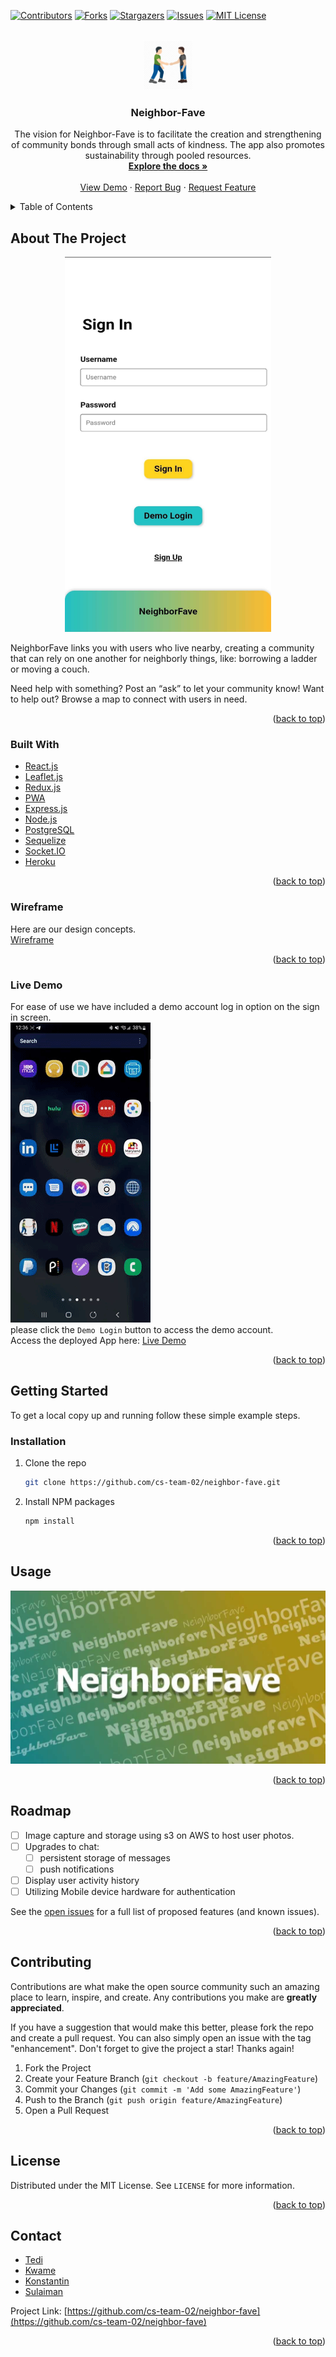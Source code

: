 <div id="top"></div>
<!--
*** Thanks for checking out the Best-README-Template. If you have a suggestion
*** that would make this better, please fork the repo and create a pull request
*** or simply open an issue with the tag "enhancement".
*** Don't forget to give the project a star!
*** Thanks again! Now go create something AMAZING! :D
-->



<!-- PROJECT SHIELDS -->
<!--
*** I'm using markdown "reference style" links for readability.
*** Reference links are enclosed in brackets [ ] instead of parentheses ( ).
*** See the bottom of this document for the declaration of the reference variables
*** for contributors-url, forks-url, etc. This is an optional, concise syntax you may use.
*** https://www.markdownguide.org/basic-syntax/#reference-style-links
-->
[![Contributors][contributors-shield]][contributors-url]
[![Forks][forks-shield]][forks-url]
[![Stargazers][stars-shield]][stars-url]
[![Issues][issues-shield]][issues-url]
[![MIT License][license-shield]][license-url]



<!-- PROJECT LOGO -->
<br />
<div align="center">
  <a href="//https://github.com/cs-team-02/neighbor-fave">
    <img src="public/apple-icon-180.png" alt="Logo" width="80" height="80">
  </a>

<h3 align="center">Neighbor-Fave</h3>

  <p align="center">
    The vision for Neighbor-Fave is to facilitate the creation and strengthening of community bonds through small acts of kindness. The app also promotes sustainability through pooled resources.
    <br />
    <a href="https://github.com/cs-team-02/neighbor-fave"><strong>Explore the docs »</strong></a>
    <br />
    <br />
    <a href="#live-demo">View Demo</a>
    ·
    <a href="https://github.com/cs-team-02/neighbor-fave/issues">Report Bug</a>
    ·
    <a href="https://github.com/cs-team-02/neighbor-fave/issues">Request Feature</a>
  </p>
</div>



<!-- TABLE OF CONTENTS -->
<details>
  <summary>Table of Contents</summary>
  <ol>
    <li>
      <a href="#about-the-project">About The Project</a>
      <ul>
        <li><a href="#built-with">Built With</a></li>
        <li><a href="#wireframe">Wireframe</a></li>
        <li><a href="#live-demo">Live Demo</a></li>
      </ul>
    </li>
    <li>
      <a href="#getting-started">Getting Started</a>
      <ul>
        <li><a href="#installation">Installation</a></li>
      </ul>
    </li>
    <li><a href="#usage">Usage</a></li>
    <li><a href="#roadmap">Roadmap</a></li>
    <li><a href="#contributing">Contributing</a></li>
    <li><a href="#license">License</a></li>
    <li><a href="#contact">Contact</a></li>
  </ol>
</details>



<!-- ABOUT THE PROJECT -->
## About The Project
<div align="center">
  <img src="public/signing-screen.png" alt="Logo" width="330" height="600">
</div>

NeighborFave links you with users who live nearby, creating a community that can rely on one another for neighborly things, like: borrowing a ladder or moving a couch. 

Need help with something? Post an “ask” to let your community know! Want to help out? Browse a map to connect with users in need.


<p align="right">(<a href="#top">back to top</a>)</p>



### Built With

* [React.js](https://reactjs.org/)
* [Leaflet.js](https://leafletjs.com/)
* [Redux.js](https://reduxjs.org)
* [PWA](https://web.dev/learn/pwa/)
* [Express.js](https://expressjs.com/)
* [Node.js](https://nodejs.org/en/)
* [PostgreSQL](https://www.postgresql.org/)
* [Sequelize](https://sequelize.org/v5/)
* [Socket.IO](https://socket.io/)
* [Heroku](https://www.heroku.com/)


<p align="right">(<a href="#top">back to top</a>)</p>

### Wireframe
Here are our design concepts.
<br />
[Wireframe](https://miro.com/app/board/uXjVOEbpKsw=/?share_link_id=481586375100)

<p align="right">(<a href="#top">back to top</a>)</p>


### Live Demo
For ease of use we have included a demo account log in option on the sign in screen.
<br />
![demo-gif][demogif]
<br />
please click the `Demo Login` button to access the demo account.
<br />
Access the deployed App here:
[Live Demo](https://neighborfave.onrender.com)

<p align="right">(<a href="#top">back to top</a>)</p>

<!-- GETTING STARTED -->
## Getting Started
To get a local copy up and running follow these simple example steps.

### Installation

1. Clone the repo
   ```sh
   git clone https://github.com/cs-team-02/neighbor-fave.git
   ```
2. Install NPM packages
   ```sh
   npm install
   ```

<p align="right">(<a href="#top">back to top</a>)</p>



<!-- USAGE EXAMPLES -->
## Usage
[![Demo Video][thumbnail]](https://www.youtube.com/watch?v=X4i_PReaSVI&ab_channel=ChiKonstantin)
<p align="right">(<a href="#top">back to top</a>)</p>



<!-- ROADMAP -->
## Roadmap

- [ ] Image capture and storage using s3 on AWS to host user photos.
- [ ] Upgrades to chat:
    - [ ] persistent storage of messages
    - [ ] push notifications
- [ ] Display user activity history
- [ ] Utilizing Mobile device hardware for authentication

See the [open issues](https://github.com/cs-team-02/neighbor-fave/issues) for a full list of proposed features (and known issues).

<p align="right">(<a href="#top">back to top</a>)</p>



<!-- CONTRIBUTING -->
## Contributing

Contributions are what make the open source community such an amazing place to learn, inspire, and create. Any contributions you make are **greatly appreciated**.

If you have a suggestion that would make this better, please fork the repo and create a pull request. You can also simply open an issue with the tag "enhancement".
Don't forget to give the project a star! Thanks again!

1. Fork the Project
2. Create your Feature Branch (`git checkout -b feature/AmazingFeature`)
3. Commit your Changes (`git commit -m 'Add some AmazingFeature'`)
4. Push to the Branch (`git push origin feature/AmazingFeature`)
5. Open a Pull Request

<p align="right">(<a href="#top">back to top</a>)</p>



<!-- LICENSE -->
## License

Distributed under the MIT License. See `LICENSE` for more information.

<p align="right">(<a href="#top">back to top</a>)</p>



<!-- CONTACT -->
## Contact

* [Tedi](https://github.com/Tedicode)
* [Kwame](https://github.com/kjgumbs)
* [Konstantin](https://github.com/ChiKonstantin)
* [Sulaiman](https://github.com/sulaiman211)

Project Link: [https://github.com/cs-team-02/neighbor-fave](https://github.com/cs-team-02/neighbor-fave)

<p align="right">(<a href="#top">back to top</a>)</p>

<!-- MARKDOWN LINKS & IMAGES -->
<!-- https://www.markdownguide.org/basic-syntax/#reference-style-links -->
[contributors-shield]: https://img.shields.io/github/contributors/cs-team-02/neighbor-fave.svg?style=for-the-badge
[contributors-url]: https://github.com/cs-team-02/neighbor-fave/graphs/contributors
[forks-shield]: https://img.shields.io/github/forks/cs-team-02/neighbor-fave.svg?style=for-the-badge
[forks-url]: https://github.com/cs-team-02/neighbor-fave/network/members
[stars-shield]: https://img.shields.io/github/stars/cs-team-02/neighbor-fave.svg?style=for-the-badge
[stars-url]: https://github.com/cs-team-02/neighbor-fave/stargazers
[issues-shield]: https://img.shields.io/github/issues/cs-team-02/neighbor-fave.svg?style=for-the-badge
[issues-url]: https://github.com/cs-team-02/neighbor-fave/issues
[license-shield]: https://img.shields.io/github/license/cs-team-02/neighbor-fave.svg?style=for-the-badge
[license-url]: https://github.com/cs-team-02/neighbor-fave/blob/master/LICENSE.txt
[linkedin-shield]: https://img.shields.io/badge/-LinkedIn-black.svg?style=for-the-badge&logo=linkedin&colorB=555
[linkedin-url]: https://linkedin.com/in/linkedin_username
[thumbnail]: public/cover.png
[demogif]: public/giphy.gif